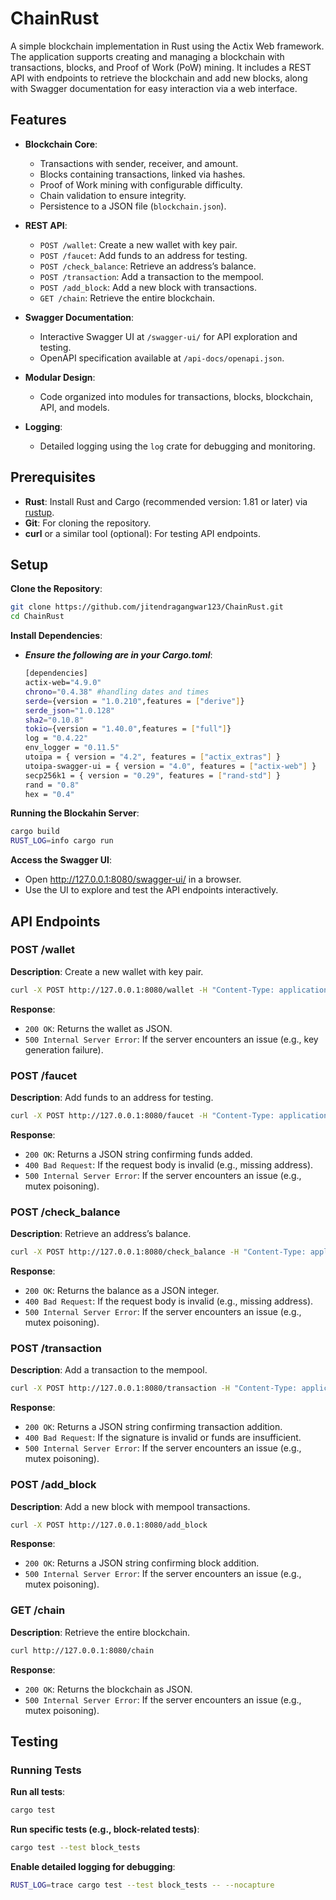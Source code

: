 # ChainRust

A simple blockchain implementation in Rust using the Actix Web framework. The application supports creating and managing a blockchain with transactions, blocks, and Proof of Work (PoW) mining. It includes a REST API with endpoints to retrieve the blockchain and add new blocks, along with Swagger documentation for easy interaction via a web interface.

## Features
- **Blockchain Core**:
  - Transactions with sender, receiver, and amount.
  - Blocks containing transactions, linked via hashes.
  - Proof of Work mining with configurable difficulty.
  - Chain validation to ensure integrity.
  - Persistence to a JSON file (`blockchain.json`).
  
- **REST API**:
  - `POST /wallet`: Create a new wallet with key pair.
  - `POST /faucet`: Add funds to an address for testing.
  - `POST /check_balance`: Retrieve an address’s balance.
  - `POST /transaction`: Add a transaction to the mempool.
  - `POST /add_block`: Add a new block with transactions.
  - `GET /chain`: Retrieve the entire blockchain.

  
- **Swagger Documentation**:
  - Interactive Swagger UI at `/swagger-ui/` for API exploration and testing.
  - OpenAPI specification available at `/api-docs/openapi.json`.

- **Modular Design**:
  - Code organized into modules for transactions, blocks, blockchain, API, and models.
- **Logging**:
  - Detailed logging using the `log` crate for debugging and monitoring.

## Prerequisites
- **Rust**: Install Rust and Cargo (recommended version: 1.81 or later) via [rustup](https://rustup.rs/).
- **Git**: For cloning the repository.
- **curl** or a similar tool (optional): For testing API endpoints.

## Setup
**Clone the Repository**:
   ```bash
   git clone https://github.com/jitendragangwar123/ChainRust.git
   cd ChainRust
   ```
**Install Dependencies**:
  - ***Ensure the following are in your Cargo.toml***:
  
    ```bash
    [dependencies]
    actix-web="4.9.0"
    chrono="0.4.38" #handling dates and times
    serde={version = "1.0.210",features = ["derive"]}
    serde_json="1.0.128"
    sha2="0.10.8"
    tokio={version = "1.40.0",features = ["full"]}
    log = "0.4.22"
    env_logger = "0.11.5"
    utoipa = { version = "4.2", features = ["actix_extras"] }
    utoipa-swagger-ui = { version = "4.0", features = ["actix-web"] }
    secp256k1 = { version = "0.29", features = ["rand-std"] }
    rand = "0.8"
    hex = "0.4"

    ```
**Running the Blockahin Server**:
```bash
cargo build
RUST_LOG=info cargo run
```
**Access the Swagger UI**:
- Open http://127.0.0.1:8080/swagger-ui/ in a browser.
- Use the UI to explore and test the API endpoints interactively.


## API Endpoints

### POST /wallet
**Description**: Create a new wallet with key pair.
```bash
curl -X POST http://127.0.0.1:8080/wallet -H "Content-Type: application/json"
```

**Response**:
- `200 OK`: Returns the wallet as JSON.
- `500 Internal Server Error`: If the server encounters an issue (e.g., key generation failure).

### POST /faucet
**Description**: Add funds to an address for testing.

```bash
curl -X POST http://127.0.0.1:8080/faucet -H "Content-Type: application/json" -d '{"address": "<public_key>"}'
```


**Response**:
- `200 OK`: Returns a JSON string confirming funds added.
- `400 Bad Request`: If the request body is invalid (e.g., missing address).
- `500 Internal Server Error`: If the server encounters an issue (e.g., mutex poisoning).


### POST /check_balance
**Description**: Retrieve an address’s balance.
```bash
curl -X POST http://127.0.0.1:8080/check_balance -H "Content-Type: application/json" -d '{"address": "<public_key>"}'
```

**Response**:
- `200 OK`: Returns the balance as a JSON integer.
- `400 Bad Request`: If the request body is invalid (e.g., missing address).
- `500 Internal Server Error`: If the server encounters an issue (e.g., mutex poisoning).

### POST /transaction
**Description**: Add a transaction to the mempool.

```bash
curl -X POST http://127.0.0.1:8080/transaction -H "Content-Type: application/json" -d '{"sender": "<public_key>", "receiver": "<public_key>", "amount": 50, "private_key": "<sender_private_key>"}'
```

**Response**:
- `200 OK`: Returns a JSON string confirming transaction addition.
- `400 Bad Request`: If the signature is invalid or funds are insufficient.
- `500 Internal Server Error`: If the server encounters an issue (e.g., mutex poisoning).

### POST /add_block
**Description**: Add a new block with mempool transactions.
```bash
curl -X POST http://127.0.0.1:8080/add_block
```

**Response**:
- `200 OK`: Returns a JSON string confirming block addition.
- `500 Internal Server Error`: If the server encounters an issue (e.g., mutex poisoning).


### GET /chain
**Description**: Retrieve the entire blockchain.

```bash
curl http://127.0.0.1:8080/chain
```

**Response**:
- `200 OK`: Returns the blockchain as JSON.
- `500 Internal Server Error`: If the server encounters an issue (e.g., mutex poisoning).


## Testing
### Running Tests
**Run all tests**:
  ```bash
  cargo test
  ```
**Run specific tests (e.g., block-related tests)**:
  ```bash
  cargo test --test block_tests
  ```
**Enable detailed logging for debugging**:
  ```bash
  RUST_LOG=trace cargo test --test block_tests -- --nocapture
  ```